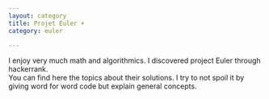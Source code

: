 ```yaml
---
layout: category
title: Projet Euler +
category: euler

---
```


I enjoy very much math and algorithmics. I discovered project Euler through hackerrank.  
You can find here the topics about their solutions. I try to not spoil it by giving word for word code but explain general concepts.



